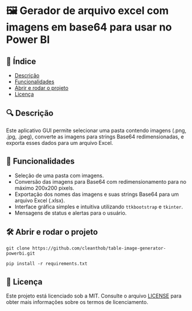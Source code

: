 # 🖼️ Gerador de arquivo excel com imagens em base64 para usar no Power BI

## 📖 Índice

- [Descrição](#-descri%C3%A7%C3%A3o)
- [Funcionalidades](#-funcionalidades)
- [Abrir e rodar o projeto](#%EF%B8%8F-abrir-e-rodar-o-projeto)
- [Licença](#-licen%C3%A7a)

## 🔍 Descrição

Este aplicativo GUI permite selecionar uma pasta contendo imagens (.png, .jpg, .jpeg), converte as imagens para strings Base64 redimensionadas, e exporta esses dados para um arquivo Excel.

## 🚀 Funcionalidades
- Seleção de uma pasta com imagens.
- Conversão das imagens para Base64 com redimensionamento para no máximo 200x200 pixels.
- Exportação dos nomes das imagens e suas strings Base64 para um arquivo Excel (.xlsx).
- Interface gráfica simples e intuitiva utilizando `ttkbootstrap` e `tkinter`.
- Mensagens de status e alertas para o usuário.

## 🛠️ Abrir e rodar o projeto

  ```
  git clone https://github.com/cleanthob/table-image-generator-powerbi.git
  ```

  ```
  pip install -r requirements.txt
  ```
  
## 📄 Licença

Este projeto está licenciado sob a MIT. Consulte o arquivo [LICENSE](LICENSE) para obter mais informações sobre os termos de licenciamento.
